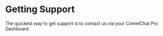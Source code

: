 # Getting Support

The quickest way to get support is to contact us via your CometChat Pro Dashboard.

